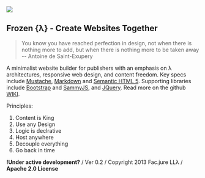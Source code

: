 <img src="https://secure.travis-ci.org/Facjure/frozen-pie.png?branch=master" style="max-width:100%;">

## Frozen &#123;&#955;&#125; - Create Websites Together

> You know you have reached perfection in design, not when there is nothing more to add, but when there is nothing more to be taken away -- Antoine de Saint-Exupery

A minimalist website builder for publishers with an emphasis on &#955; architectures, responsive web design, and content freedom. Key specs include [Mustache](http://mustache.github.io), [Markdown](http://daringfireball.net/projects/markdown/) and [Semantic HTML 5](http://diveintohtml5.info/semantics.html). Supporting libraries include [Bootstrap](http://getbootstrap.com) and [SammyJS](http://sammyjs.org), and [JQuery](http://jquery.com). Read more on the github [WIKI](https://github.com/Facjure/frozen-pie/wiki).

Principles:

1. Content is King
2. Use any Design
3. Logic is declrative
4. Host anywhere
5. Decouple everything
6. Go back in time

**!Under active development?** / Ver 0.2 / Copyright 2013 Fac.jure LL&#955; / **Apache 2.0 License**
